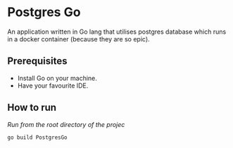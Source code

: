 # Postgres Go

An application written in Go lang that utilises postgres database which runs in a docker container (because they are so epic).

## Prerequisites

- Install Go on your machine.
- Have your favourite IDE.

## How to run

*Run from the root directory of the projec*

```cmd
go build PostgresGo
```